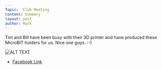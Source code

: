 ```yaml
---
Topic:  Club Meeting
Content: Summary
layout: post
author: Mark
---
```

Tim and Bill have been busy with their 3D printer and have produced these MicroBIT holders for us. Nice one guys. :-)

![ALT TEXT](https://scontent.fbhx6-1.fna.fbcdn.net/v/t1.6435-9/65208634_2113780225415733_6144141894512279552_n.jpg?stp=dst-jpg_p720x720&_nc_cat=111&ccb=1-7&_nc_sid=730e14&_nc_ohc=zAt0ZcAuDfUAX8qD7gm&_nc_ht=scontent.fbhx6-1.fna&edm=AKK4YLsEAAAA&oh=00_AfC8WhC7g1Opc5xq0SlmLy-wxzPB6fLZ3nK_lIItqritHQ&oe=654E0ECB)

* [Facebook Link](https://www.facebook.com/1481985248595237/posts/2113781135415642/)


